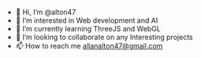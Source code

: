 - 👋 Hi, I’m @alton47
- 👀 I’m interested in Web development and AI
- 🌱 I’m currently learning ThreeJS and WebGL
- 💞️ I’m looking to collaborate on any Interesting projects
- 📫 How to reach me allanalton47@gmail.com

<!---
alton47/alton47 is a ✨ special ✨ repository because its `README.md` (this file) appears on your GitHub profile.
You can click the Preview link to take a look at your changes.
--->
